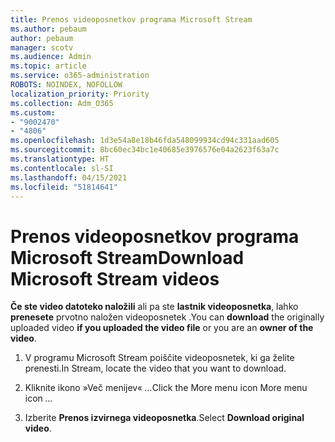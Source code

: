 ```yaml
---
title: Prenos videoposnetkov programa Microsoft Stream
ms.author: pebaum
author: pebaum
manager: scotv
ms.audience: Admin
ms.topic: article
ms.service: o365-administration
ROBOTS: NOINDEX, NOFOLLOW
localization_priority: Priority
ms.collection: Adm_O365
ms.custom:
- "9002470"
- "4806"
ms.openlocfilehash: 1d3e54a8e18b46fda548099934cd94c331aad605
ms.sourcegitcommit: 8bc60ec34bc1e40685e3976576e04a2623f63a7c
ms.translationtype: HT
ms.contentlocale: sl-SI
ms.lasthandoff: 04/15/2021
ms.locfileid: "51814641"
---
```

# <a name="download-microsoft-stream-videos"></a><span data-ttu-id="06c0e-102">Prenos videoposnetkov programa Microsoft Stream</span><span class="sxs-lookup"><span data-stu-id="06c0e-102">Download Microsoft Stream videos</span></span>

<span data-ttu-id="06c0e-103">**Če ste video datoteko naložili** ali pa ste **lastnik videoposnetka**, lahko **prenesete** prvotno naložen videoposnetek .</span><span class="sxs-lookup"><span data-stu-id="06c0e-103">You can **download** the originally uploaded video **if you uploaded the video file** or you are an **owner of the video**.</span></span>

1. <span data-ttu-id="06c0e-104">V programu Microsoft Stream poiščite videoposnetek, ki ga želite prenesti.</span><span class="sxs-lookup"><span data-stu-id="06c0e-104">In Stream, locate the video that you want to download.</span></span>

2. <span data-ttu-id="06c0e-105">Kliknite ikono »Več menijev« *...*</span><span class="sxs-lookup"><span data-stu-id="06c0e-105">Click the More menu icon More menu icon *...*</span></span>

3. <span data-ttu-id="06c0e-106">Izberite **Prenos izvirnega videoposnetka**.</span><span class="sxs-lookup"><span data-stu-id="06c0e-106">Select **Download original video**.</span></span>
